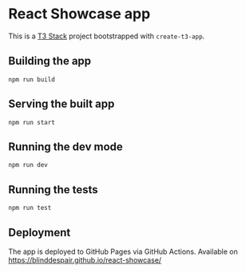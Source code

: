 # React Showcase app

This is a [T3 Stack](https://create.t3.gg/) project bootstrapped with `create-t3-app`.

## Building the app

`npm run build`

## Serving the built app

`npm run start`

## Running the dev mode

`npm run dev`

## Running the tests

`npm run test`

## Deployment

The app is deployed to GitHub Pages via GitHub Actions. Available on https://blinddespair.github.io/react-showcase/
